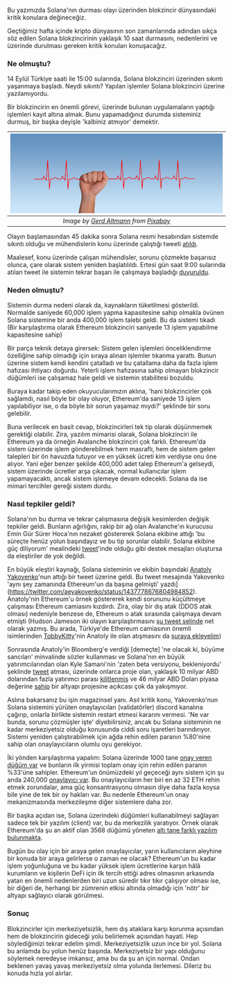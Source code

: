 Bu yazımızda Solana'nın durması olayı üzerinden blokzincir dünyasındaki kritik konulara değineceğiz. 

Geçtiğimiz hafta içinde kripto dünyasının son zamanlarında adından sıkça söz edilen Solana blokzincirinin yaklaşık 10 saat durmasını, nedenlerini ve üzerinde durulması gereken kritik konuları konuşacağız.

### Ne olmuştu?
14 Eylül Türkiye saati ile 15:00 sularında, Solana blokzinciri üzerinden sıkıntı yaşanmaya başladı. Neydi sıkıntı? Yapılan işlemler Solana blokzinciri üzerine yazılamıyordu. 

Bir blokzincirin en önemli görevi, üzerinde bulunan uygulamaların yaptığı işlemleri kayıt altına almak. Bunu yapamadığınız durumda sisteminiz durmuş, bir başka deyişle 'kalbiniz atmıyor' demektir. 

| ![heart-pulse](/assets/pulse-3530383_800.jpg)|
|:--:| 
| *Image by [Gerd Altmann](https://pixabay.com/users/geralt-9301/) from [Pixabay](https://pixabay.com/)*|

Olayın başlamasından 45 dakika sonra Solana resmi hesabından sistemde sıkıntı olduğu ve mühendislerin konu üzerinde çalıştığı tweeti [atıldı](https://twitter.com/SolanaStatus/status/1437757547235131396). 

Maalesef, konu üzerinde çalışan mühendisler, sorunu çözmekte başarısız olunca, çare olarak sistem yeniden başlatılıldı. Ertesi gün saat 9:00 sularında atılan tweet ile sistemin tekrar başarı ile çalışmaya başladığı [duyuruldu](https://twitter.com/SolanaStatus/status/1438020110451609603). 

### Neden olmuştu?

Sistemin durma nedeni olarak da, kaynakların tüketilmesi gösterildi. Normalde saniyede 60,000 işlem yapma kapasitesine sahip olmakla övünen Solana sistemine bir anda 400,000 işlem talebi geldi. Bu da sistemi tıkadı (Bir karşılaştırma olarak Ethereum blokzinciri saniyede 13 işlem yapabilme kapasitesine sahip)

Bir parça teknik detaya girersek: Sistem gelen işlemleri önceliklendirme özelliğine sahip olmadığı için sıraya alınan işlemler tıkanma yarattı.  Bunun üzerine sistem kendi kendini çatalladı ve bu çatallama daha da fazla işlem hafızası ihtiyacı doğurdu. Yeterli işlem hafızasına sahip olmayan blokzincir düğümleri ise çalışamaz hale geldi ve sistemin stabilitesi bozuldu. 

Buraya kadar takip eden okuyucularımızın aklına, 'hani blokzincirler çok sağlamdı, nasıl böyle bir olay oluyor, Ethereum'da saniyede 13 işlem yapılabiliyor ise, o da böyle bir sorun yaşamaz mıydı?' şeklinde bir soru gelebilir. 

Buna verilecek en basit cevap, blokzincirleri tek tip olarak düşünmemek gerektiği olabilir. Zira, yazılım mimarisi olarak, Solana blokzinciri ile Ethereum ya da örneğin Avalanche blokzinciri çok farklı. Ethereum'da sistem üzerinde işlem gönderebilmek hem masraflı, hem de sistem gelen talepleri bir ön havuzda tutuyor ve en yüksek ücreti kim verdiyse onu öne alıyor. Yani eğer benzer şekilde 400,000 adet talep Ethereum'a gelseydi, sistem üzerinde ücretler arşa çıkacak, normal kullanıcılar işlem yapamayacaktı, ancak sistem işlemeye devam edecekti. Solana da ise mimari tercihler gereği sistem durdu. 

### Nasıl tepkiler geldi?

Solana'nın bu durma ve tekrar çalışmasına değişik kesimlerden değişik tepkiler geldi. Bunların ağırlığını, rakip bir ağ olan Avalanche'ın kurucusu Emin Gür Sürer Hoca'nın nezaket göstererek Solana ekibine attığı 'bu süreçte henüz yolun başındayız ve bu tip sorunlar olabilir. Solana ekibine güç diliyorum' mealindeki [tweet](https://twitter.com/el33th4xor/status/1437888512221716484)'inde olduğu gibi destek mesajları oluştursa da eleştiriler de yok değildi. 

En büyük eleştiri kaynağı, Solana sisteminin ve ekibin başındaki [Anatoly Yakovenko](https://twitter.com/aeyakovenko)'nun attığı bir tweet üzerine geldi. Bu tweet mesajında Yakovenko 'aynı şey zamanında Ethereum'un da başına gelmişti' yazdı](https://twitter.com/aeyakovenko/status/1437778676804984852). Anatoly'nin Ethereum'u örnek göstererek kendi sorununu küçültmeye çalışması Ethereum camiasını kızdırdı. Zira, olay bir dış atak (DDOS atak olması) nedeniyle benzese de, Ethereum o atak sırasında çalışmaya devam etmişti (Hudson Jameson iki olayın karşılaştırmasını [şu tweet selinde](https://twitter.com/hudsonjameson) net olarak yazmış. Bu arada, Türkiye'de Ethereum camiasının önemli isimlerinden [TobbyKitty](https://twitter.com/TobbyKitty)'nin Anatoly ile olan atışmasını da [şuraya ekleyelim](https://www.hizliresim.com/f2zrxa1))

Sonrasında Anatoly'in Bloomberg'e verdiği [demeçte] 'ne olacak ki, büyüme sancıları' minvalinde sözler kullanması ve Solana'nın en büyük yatırımcılarından olan Kyle Samani'nin 'zaten beta versiyonu, bekleniyordu' şeklinde [tweet](https://twitter.com/KyleSamani/status/1437882572801970177?s=20) atması, üzerinde onlarca proje olan, yaklaşık 10 milyar ABD dolarından fazla yatırımcı parası [kilitlenmiş](https://defillama.com/chain/Solana) ve 46 milyar ABD Doları piyasa değerine [sahip](https://www.coingecko.com/en/coins/solana) bir altyapı projesine açıkcası çok da yakışmıyor.

Aslına bakarsanız bu işin magazinsel yanı. Asıl kritik konu, Yakovenko'nun Solana sistemini yürüten onaylayıcıları (validatörler) discord kanalına çağırıp, onlarla birlikte sistemin restart etmesi kararını vermesi. 'Ne var bunda, sorunu çözmüşler işte' diyebilirsiniz, ancak bu Solana sisteminin ne kadar merkeziyetsiz olduğu konusunda ciddi soru işaretleri barındırıyor. Sistemi yeniden çalıştırabilmek için ağda rehin edilen paranın %80'nine sahip olan onaylayıcıların olumlu oyu gerekiyor. 

İki yönden karşılaştırma yapalım: Solana üzerinde 1000 tane [onay veren düğüm var](https://solanabeach.io/validators) ve bunların ilk yirmisi toplam onay için rehin edilen paranın %33'üne sahipler. Ethereum'un önümüzdeki yıl geçeceği aynı sistem için şu anda 240,000 [onaylayıcı var](https://mainnet.beaconcha.in/). Bu onaylayıcıların her biri en az 32 ETH rehin etmek zorundalar, ama güç konsantrasyonu olmasın diye daha fazla koysa bile yine de tek bir oy hakları var. Bu nedenle Ethereum'un onay mekanizmasında merkezileşme diğer sistemlere daha zor.  

Bir başka açıdan ise, Solana üzerindeki düğümleri kullanabilmeyi sağlayan sadece tek bir yazılım (client) var, bu da merkezilik yaratıyor. Örnek olarak Ethereum'da şu an aktif olan 3568 düğümü yöneten [altı tane farklı yazılım bulunmakta](https://www.ethernodes.org/).

Bugün bu olay için bir araya gelen onaylayıcılar, yarın kullanıcıların aleyhine bir konuda bir araya gelirlerse o zaman ne olacak? Ethereum'un bu kadar işlem yoğunluğuna ve bu kadar yüksek işlem ücretlerine karşın hâlâ kurumların ve kişilerin DeFi için ilk tercih ettiği adres olmasının arkasında yatan en önemli nedenlerden biri uzun süredir tıkır tıkır çalışıyor olması ise, bir diğeri de, herhangi bir zümrenin etkisi altında olmadığı için 'nötr' bir altyapı sağlayıcı olarak görülmesi. 

### Sonuç 

Blokzincirler için merkeziyetsizlik, hem dış ataklara karşı korunma açısından hem de blokzincirin gideceği yolu belirlemek açısından hayati. Hep söylediğimizi tekrar edelim şimdi. Merkeziyetsizlik uzun ince bir yol. Solana bu anlamda bu yolun henüz başında. Merkeziyetsiz bir yapı olduğunu söylemek neredeyse imkansız, ama bu da şu an için normal. Ondan beklenen yavaş yavaş merkeziyetsiz olma yolunda ilerlemesi. Dileriz bu konuda hızla yol alırlar. 
